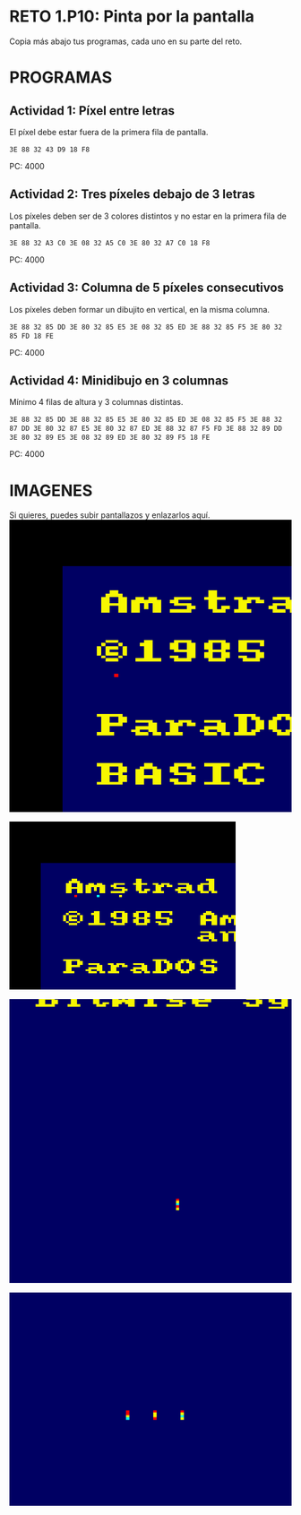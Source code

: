# RETO 1.P10: Pinta por la pantalla
Copia más abajo tus programas, cada uno en su parte del reto.

# PROGRAMAS

## Actividad 1: Píxel entre letras
El píxel debe estar fuera de la primera fila de pantalla.
```
3E 88 32 43 D9 18 F8
```
PC: 4000

## Actividad 2: Tres píxeles debajo de 3 letras
Los píxeles deben ser de 3 colores distintos y no estar en la primera fila de pantalla.
```
3E 88 32 A3 C0 3E 08 32 A5 C0 3E 80 32 A7 C0 18 F8
```
PC: 4000

## Actividad 3: Columna de 5 píxeles consecutivos
Los píxeles deben formar un dibujito en vertical, en la misma columna.
```
3E 88 32 85 DD 3E 80 32 85 E5 3E 08 32 85 ED 3E 88 32 85 F5 3E 80 32 85 FD 18 FE
```
PC: 4000

## Actividad 4: Minidibujo en 3 columnas
Mínimo 4 filas de altura y 3 columnas distintas.
```
3E 88 32 85 DD 3E 88 32 85 E5 3E 80 32 85 ED 3E 08 32 85 F5 3E 88 32 87 DD 3E 80 32 87 E5 3E 80 32 87 ED 3E 88 32 87 F5 FD 3E 88 32 89 DD 3E 80 32 89 E5 3E 08 32 89 ED 3E 80 32 89 F5 18 FE
```
PC: 4000

# IMAGENES
Si quieres, puedes subir pantallazos y enlazarlos aquí.
![Actividad 1](/reto3.1.png)

![Actividad 2](/reto3.2.png)

![Actividad 3](/reto3.3.png)

![Actividad 4](/reto3.4.png)
